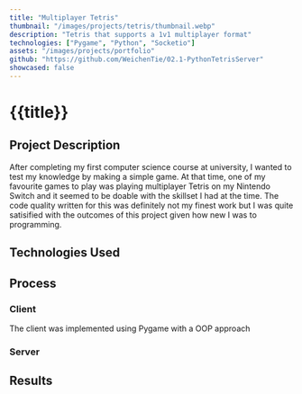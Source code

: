 ```yaml
---
title: "Multiplayer Tetris"
thumbnail: "/images/projects/tetris/thumbnail.webp"
description: "Tetris that supports a 1v1 multiplayer format"
technologies: ["Pygame", "Python", "Socketio"]
assets: "/images/projects/portfolio"
github: "https://github.com/WeichenTie/02.1-PythonTetrisServer"
showcased: false
---
```


# {{title}}
<view-github-button :to="github"></view-github-button>
## Project Description
After completing my first computer science course at university, I wanted to test my knowledge by making a simple game. At that time, one of my favourite games to play was playing multiplayer Tetris on my Nintendo Switch and it seemed to be doable with the skillset I had at the time. The code quality written for this was definitely not my finest work but I was quite satisified with the outcomes of this project given how new I was to programming.


## Technologies Used

<BlogTechnologies :tags="technologies"></BlogTechnologies>

## Process

### Client
The client was implemented using Pygame with a OOP approach 

### Server

## Results
